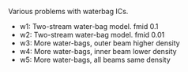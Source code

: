 Various problems with waterbag ICs.

- w1: Two-stream water-bag model. fmid 0.1
- w2: Two-stream water-bag model. fmid 0.01
- w3: More water-bags, outer beam higher density
- w4: More water-bags, inner beam lower density
- w5: More water-bags, all beams same density